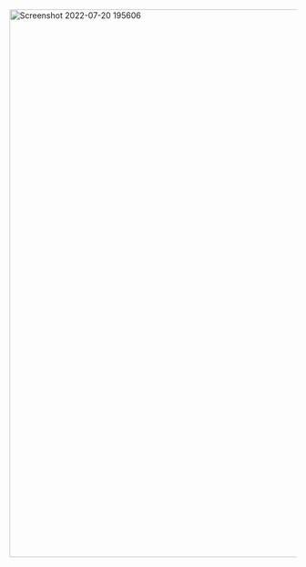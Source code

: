 <img width="960" alt="Screenshot 2022-07-20 195606" src="https://user-images.githubusercontent.com/98492153/212296906-207d639d-b959-44f9-b53f-2b9d37b45f1e.png">
